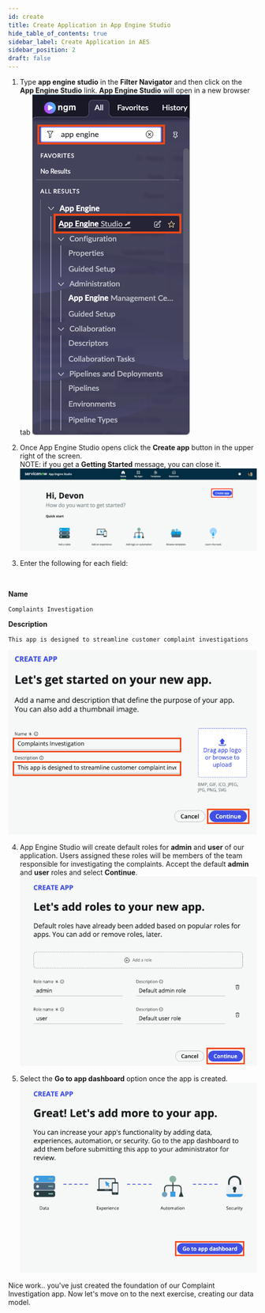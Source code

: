 ```yaml
---
id: create
title: Create Application in App Engine Studio 
hide_table_of_contents: true
sidebar_label: Create Application in AES
sidebar_position: 2
draft: false
---
```


1. Type **app engine studio** in the **Filter Navigator** and then click on the **App Engine Studio** link. **App Engine Studio** will open in a new browser tab
    ![](../images/2023-09-15-15-26-33.png)


2. Once App Engine Studio opens click the **Create app** button in the upper right of the screen.   
   NOTE: if you get a **Getting Started** message, you can close it.
    ![](../images/2023-09-11-09-24-26.png)


3. Enter the following for each field:
<br/>

 **Name**
 ```
 Complaints Investigation
 ```
 **Description**
 ```
 This app is designed to streamline customer complaint investigations
 ```
 ![](../images/2023-08-18-09-12-31.png)


4. App Engine Studio will create default roles for **admin** and **user** of our application. Users assigned these roles will be members of the team responsible for investigating the complaints. Accept the default **admin** and **user** roles and select **Continue**.
    ![](../images/2023-08-04-08-44-36.png)


5. Select the **Go to app dashboard** option once the app is created.
    ![](../images/2023-08-04-08-45-14.png)


Nice work.. you've just created the foundation of our Complaint Investigation app. Now let's move on to the next exercise, creating our data model.